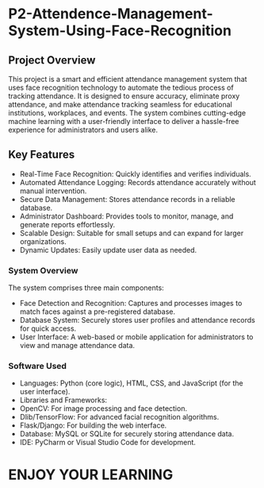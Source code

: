 # P2-Attendence-Management-System-Using-Face-Recognition

<h2>Project Overview</h2>

<p1>This project is a smart and efficient attendance management system that uses face recognition technology to automate the tedious process of tracking attendance. It is designed to ensure accuracy, eliminate proxy attendance, and make attendance tracking seamless for educational institutions, workplaces, and events. The system combines cutting-edge machine learning with a user-friendly interface to deliver a hassle-free experience for administrators and users alike.</p1>

<h2>Key Features</h2>

* Real-Time Face Recognition: Quickly identifies and verifies individuals.
* Automated Attendance Logging: Records attendance accurately without manual intervention.
* Secure Data Management: Stores attendance records in a reliable database.
* Administrator Dashboard: Provides tools to monitor, manage, and generate reports effortlessly.
* Scalable Design: Suitable for small setups and can expand for larger organizations.
* Dynamic Updates: Easily update user data as needed.

<h3>System Overview</h3>

<P2>The system comprises three main components:</P2>
* Face Detection and Recognition: Captures and processes images to match faces against a pre-registered database.
* Database System: Securely stores user profiles and attendance records for quick access.
* User Interface: A web-based or mobile application for administrators to view and manage attendance data.

<h3>Software Used</h3>

* Languages: Python (core logic), HTML, CSS, and JavaScript (for the user interface).
* Libraries and Frameworks:
* OpenCV: For image processing and face detection.
* Dlib/TensorFlow: For advanced facial recognition algorithms.
* Flask/Django: For building the web interface.
* Database: MySQL or SQLite for securely storing attendance data.
* IDE: PyCharm or Visual Studio Code for development.

# ENJOY YOUR LEARNING
